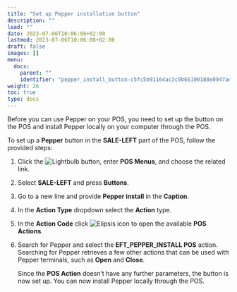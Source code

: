 ```yaml
---
title: "Set up Pepper installation button"
description: ""
lead: ""
date: 2023-07-06T10:06:08+02:00
lastmod: 2023-07-06T10:06:08+02:00
draft: false
images: []
menu:
  docs:
    parent: ""
    identifier: "pepper_install_button-c5fc5b91164ac3c9b65100188e0947ad"
weight: 26
toc: true
type: docs
---
```


Before you can use Pepper on your POS, you need to set up the button on the POS and install Pepper locally on your computer through the POS.

To set up a **Pepper** button in the **SALE-LEFT** part of the POS, follow the provided steps:

1. Click the ![Lightbulb](Lightbulb_icon.PNG) button, enter **POS Menus**, and choose the related link.         	
2. Select **SALE-LEFT** and press **Buttons**.
3. Go to a new line and provide **Pepper install** in the **Caption**.
4. In the **Action Type** dropdown select the **Action** type.
5. In the **Action Code** click ![Elipsis icon](elipsis_icon.png) to open the available **POS Actions**. 
6. Search for Pepper and select the **EFT_PEPPER_INSTALL POS** action.       
    Searching for Pepper retrieves a few other actions that can be used with Pepper terminals, such as **Open** and **Close**.

    Since the **POS Action** doesn’t have any further parameters, the button is now set up. You can now install Pepper locally through the POS.